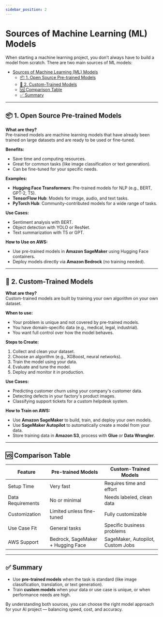```yaml
---
sidebar_position: 2
---
```


# Sources of Machine Learning (ML) Models

When starting a machine learning project, you don’t always have to build a model from scratch. There are two main sources of ML models:

- [Sources of Machine Learning (ML) Models](#sources-of-machine-learning-ml-models)
  - [📦 1. Open Source Pre-trained Models](#-1-open-source-pre-trained-models)
  - [🧠 2. Custom-Trained Models](#-2-custom-trained-models)
  - [🆚 Comparison Table](#-comparison-table)
  - [✅ Summary](#-summary)

---

## 📦 1. Open Source Pre-trained Models

**What are they?**  
Pre-trained models are machine learning models that have already been trained on large datasets and are ready to be used or fine-tuned.

**Benefits:**
- Save time and computing resources.
- Great for common tasks (like image classification or text generation).
- Can be fine-tuned for your specific needs.

**Examples:**
- **Hugging Face Transformers**: Pre-trained models for NLP (e.g., BERT, GPT-2, T5).
- **TensorFlow Hub**: Models for image, audio, and text tasks.
- **PyTorch Hub**: Community-contributed models for a wide range of tasks.

**Use Cases:**
- Sentiment analysis with BERT.
- Object detection with YOLO or ResNet.
- Text summarization with T5 or GPT.

**How to Use on AWS:**
- Use pre-trained models in **Amazon SageMaker** using Hugging Face containers.
- Deploy models directly via **Amazon Bedrock** (no training needed).

---

## 🧠 2. Custom-Trained Models

**What are they?**  
Custom-trained models are built by training your own algorithm on your own dataset.

**When to use:**
- Your problem is unique and not covered by pre-trained models.
- You have domain-specific data (e.g., medical, legal, industrial).
- You want full control over how the model behaves.

**Steps to Create:**
1. Collect and clean your dataset.
2. Choose an algorithm (e.g., XGBoost, neural networks).
3. Train the model using your data.
4. Evaluate and tune the model.
5. Deploy and monitor it in production.

**Use Cases:**
- Predicting customer churn using your company's customer data.
- Detecting defects in your factory's product images.
- Classifying support tickets for a custom helpdesk system.

**How to Train on AWS:**
- Use **Amazon SageMaker** to build, train, and deploy your own models.
- Use **SageMaker Autopilot** to automatically create a model from your data.
- Store training data in **Amazon S3**, process with **Glue** or **Data Wrangler**.

---

## 🆚 Comparison Table

| Feature           | Pre-trained Models                | Custom-Trained Models             |
| ----------------- | --------------------------------- | --------------------------------- |
| Setup Time        | Very fast                         | Requires time and effort          |
| Data Requirements | No or minimal                     | Needs labeled, clean data         |
| Customization     | Limited unless fine-tuned         | Fully customizable                |
| Use Case Fit      | General tasks                     | Specific business problems        |
| AWS Support       | Bedrock, SageMaker + Hugging Face | SageMaker, Autopilot, Custom Jobs |

---

## ✅ Summary

- Use **pre-trained models** when the task is standard (like image classification, translation, or text generation).
- Train **custom models** when your data or use case is unique, or when performance needs are high.

By understanding both sources, you can choose the right model approach for your AI project — balancing speed, cost, and accuracy.